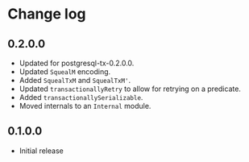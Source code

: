 # Change log

## 0.2.0.0

* Updated for postgresql-tx-0.2.0.0.
* Updated `SquealM` encoding.
* Added `SquealTxM` and `SquealTxM'`.
* Updated `transactionallyRetry` to allow for retrying on a predicate.
* Added `transactionallySerializable`.
* Moved internals to an `Internal` module.

## 0.1.0.0

* Initial release
